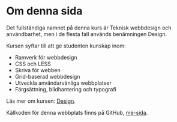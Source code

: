Om denna sida
==============================================

Det fullständiga namnet på denna kurs är Teknisk webbdesign och användbarhet,
men i de flesta fall används benämningen Design.

Kursen syftar till att ge studenten kunskap inom:

* Ramverk för webbdesign
* CSS och LESS
* Skriva för webben
* Grid-baserad webbdesign
* Utveckla användarvänliga webbplatser
* Färgsättning, bildhantering och typografi


Läs mer om kursen: [Design](http://dbwebb.se/design).

Källkoden för denna webbplats finns på GitHub,
[me-sida](https://github.com/Morsan/anax-flat/tree/1.0.0).

